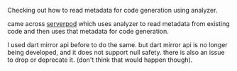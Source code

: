 Checking out how to read metadata for code generation using analyzer.

came across [serverpod](https://pub.dev/packages/serverpod) which uses analyzer to read metadata from existing code 
and then uses that metadata for code generation.

I used dart mirror api before to do the same. but dart mirror api is no longer being developed, and it does 
not support null safety. there is also an issue to drop or deprecate it. (don't think that would happen though). 